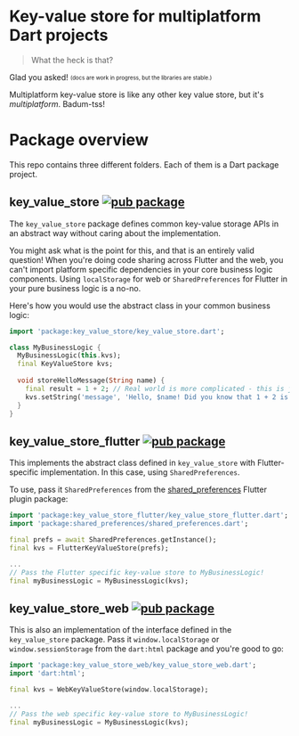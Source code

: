 # Key-value store for multiplatform Dart projects

> What the heck is that?

Glad you asked! <sub><sup>(docs are work in progress, but the libraries are stable.)</sup></sub>

Multiplatform key-value store is like any other key value store, but it's _multiplatform_. Badum-tss!

# Package overview

This repo contains three different folders. Each of them is a Dart package project.

## key_value_store [![pub package](https://img.shields.io/pub/v/key_value_store.svg)](https://pub.dartlang.org/packages/key_value_store)

The `key_value_store` package defines common key-value storage APIs in an abstract way without caring about the implementation.

You might ask what is the point for this, and that is an entirely valid question!
When you're doing code sharing across Flutter and the web, you can't import platform specific dependencies in your core business logic components.
Using `localStorage` for web or `SharedPreferences` for Flutter in your pure business logic is a no-no.

Here's how you would use the abstract class in your common business logic:

```dart
import 'package:key_value_store/key_value_store.dart';

class MyBusinessLogic {
  MyBusinessLogic(this.kvs);
  final KeyValueStore kvs;
  
  void storeHelloMessage(String name) {
    final result = 1 + 2; // Real world is more complicated - this is just a sample.
    kvs.setString('message', 'Hello, $name! Did you know that 1 + 2 is $result?');
  }
}
```

## key_value_store_flutter [![pub package](https://img.shields.io/pub/v/key_value_store_flutter.svg)](https://pub.dartlang.org/packages/key_value_store_flutter)

This implements the abstract class defined in `key_value_store` with Flutter-specific implementation. 
In this case, using `SharedPreferences`. 

To use, pass it `SharedPreferences` from the [shared_preferences](https://pub.dartlang.org/packages/shared_preferences) Flutter plugin package:

```dart
import 'package:key_value_store_flutter/key_value_store_flutter.dart';
import 'package:shared_preferences/shared_preferences.dart';

final prefs = await SharedPreferences.getInstance();
final kvs = FlutterKeyValueStore(prefs);

...
// Pass the Flutter specific key-value store to MyBusinessLogic!
final myBusinessLogic = MyBusinessLogic(kvs);
```

## key_value_store_web [![pub package](https://img.shields.io/pub/v/key_value_store_web.svg)](https://pub.dartlang.org/packages/key_value_store_web)

This is also an implementation of the interface defined in the `key_value_store` package.
Pass it `window.localStorage` or `window.sessionStorage` from the `dart:html` package and you're good to go:

```dart
import 'package:key_value_store_web/key_value_store_web.dart';
import 'dart:html';

final kvs = WebKeyValueStore(window.localStorage);

...
// Pass the web specific key-value store to MyBusinessLogic!
final myBusinessLogic = MyBusinessLogic(kvs);
```
